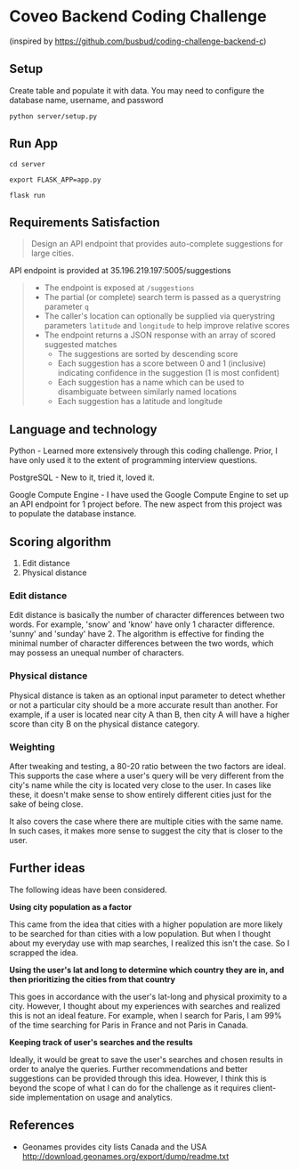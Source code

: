 # Coveo Backend Coding Challenge
(inspired by https://github.com/busbud/coding-challenge-backend-c)

## Setup

Create table and populate it with data.
You may need to configure the database name, username, and password

`python server/setup.py`

## Run App

`cd server`

`export FLASK_APP=app.py`

`flask run`

## Requirements Satisfaction

> Design an API endpoint that provides auto-complete suggestions for large cities.

API endpoint is provided at 35.196.219.197:5005/suggestions

> - The endpoint is exposed at `/suggestions`
> - The partial (or complete) search term is passed as a querystring parameter `q`
> - The caller's location can optionally be supplied via querystring parameters `latitude` and `longitude` to help improve relative scores
> - The endpoint returns a JSON response with an array of scored suggested matches
>     - The suggestions are sorted by descending score
>     - Each suggestion has a score between 0 and 1 (inclusive) indicating confidence in the suggestion (1 is most confident)
>     - Each suggestion has a name which can be used to disambiguate between similarly named locations
>     - Each suggestion has a latitude and longitude

## Language and technology

Python - Learned more extensively through this coding challenge. Prior, I have only used it to the extent of programming interview questions. 

PostgreSQL - New to it, tried it, loved it.

Google Compute Engine - I have used the Google Compute Engine to set up an API endpoint for 1 project before. The new aspect from this project was to populate the database instance.

## Scoring algorithm

1. Edit distance
2. Physical distance

### Edit distance

Edit distance is basically the number of character differences between two words. For example, 'snow' and 'know' have only 1 character difference. 'sunny' and 'sunday' have 2. The algorithm is effective for finding the minimal number of character differences between the two words, which may possess an unequal number of characters.

### Physical distance

Physical distance is taken as an optional input parameter to detect whether or not a particular city should be a more accurate result than another. For example, if a user is located near city A than B, then city A will have a higher score than city B on the physical distance category.

### Weighting 

After tweaking and testing, a 80-20 ratio between the two factors are ideal. This supports the case where a user's query will be very different from the city's name while the city is located very close to the user. In cases like these, it doesn't make sense to show entirely different cities just for the sake of being close.

It also covers the case where there are multiple cities with the same name. In such cases, it makes more sense to suggest the city that is closer to the user.

## Further ideas

The following ideas have been considered.

**Using city population as a factor** 

This came from the idea that cities with a higher population are more likely to be searched for than cities with a low population. But when I thought about my everyday use with map searches, I realized this isn't the case. So I scrapped the idea.

**Using the user's lat and long to determine which country they are in, and then prioritizing the cities from that country**

This goes in accordance with the user's lat-long and physical proximity to a city. However, I thought about my experiences with searches and realized this is not an ideal feature. For example, when I search for Paris, I am 99% of the time searching for Paris in France and not Paris in Canada.

**Keeping track of user's searches and the results**

Ideally, it would be great to save the user's searches and chosen results in order to analye the queries. Further recommendations and better suggestions can be provided through this idea. However, I think this is beyond the scope of what I can do for the challenge as it requires client-side implementation on usage and analytics.

## References

- Geonames provides city lists Canada and the USA http://download.geonames.org/export/dump/readme.txt